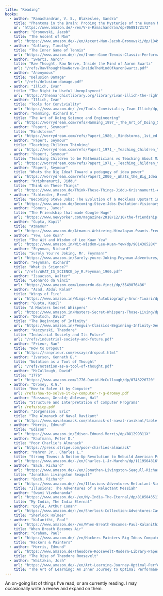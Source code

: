 ```yaml
---
title: "Reading"
books:
  - author: "Ramachandran, V. S., Blakeslee, Sandra" 
    title: "Phantoms in the Brain: Probing the Mysteries of the Human Mind" 
    ur: "https://www.amazon.de/-/en/V-S-Ramachandran/dp/0688172172" 
  - author: "Bronowski, Jacob" 
    title: "The Ascent of Man" 
    url: "https://www.amazon.de/-/en/Ascent-Man-Jacob-Bronowski/dp/1849901155" 
  - author: "Gallwey, Timothy"
    title: "The Inner Game of Tennis"
    url: "https://www.amazon.de/-/en/Inner-Game-Tennis-Classic-Performance/dp/0679778314"
  - author: "Swartz, Aaron"
    title: "Raw Thought, Raw Nerve, Inside the Mind of Aaron Swartz"
    url: "/refs/RawThoughtRawNerve-InsideTheMindOfAaronSwartz.pdf" 
  - author: "Anonymous"
    title: "Delusion Damage" 
    url: "/refs/delusion-damage.pdf"
  - author: "Illich, Ivan"
    title: "The Right to Useful Unemployment" 
    url: "https://theanarchistlibrary.org/library/ivan-illich-the-right-to-useful-unemployment-and-its-professional-enemies.pdf"
  - author: "Illich, Ivan"
    title: "Tools for Conviviality"
    url: "https://www.amazon.de/-/en/Tools-Conviviality-Ivan-Illich/dp/1842300113"
  - author: "Hamming, Richard W."
    title: "The Art of Doing Science and Engineering"
    url: "https://worrydream.com/refs/Hamming_1997_-_The_Art_of_Doing_Science_and_Engineering.pdf"
  - author: "Papert, Seymour"
    title: "Mindstorms"
    url: "https://worrydream.com/refs/Papert_1980_-_Mindstorms,_1st_ed.pdf"
  - author: "Papert, Seymour"
    title: "Teaching Children Thinking"
    url: "https://worrydream.com/refs/Papert_1971_-_Teaching_Children_Thinking.pdf"
  - author: "Papert, Seymour"
    title: "Teaching Children to be Mathematicians vs Teaching About Mathematics"
    url: "https://worrydream.com/refs/Papert_1971_-_Teaching_Children_to_be_Mathematicians_vs._Teaching_About_Mathematics.pdf"
  - author: "Papert, Seymour"
    title: "Whats the Big Idea? Toward a pedagogy of idea power"
    url: "https://worrydream.com/refs/Papert_2000_-_Whats_the_Big_Idea,_Toward_a_Pedagogy_of_Idea_Power.pdf"
  - author: "Krishnamurti, Jiddu"
    title: "Think on These Things"
    url: "https://www.amazon.de/Think-These-Things-Jiddu-Krishnamurti-ebook/dp/B003P2WO90?keywords=think+on+these+things&qid=1643184065&s=digital-text&sprefix=think+on+%2Cdigital-text%2C340&sr=1-1"
  - author: "Schlender, Brent"
    title: "Becoming Steve Jobs: The Evolution of a Reckless Upstart into a Visionary Leader"
    url: "https://www.amazon.de/Becoming-Steve-Jobs-Evolution-Visionary/dp/0385347421"
  - author: "Somers, James"
    title: "The Friendship that made Google Huge"
    url: "https://www.newyorker.com/magazine/2018/12/10/the-friendship-that-made-google-huge"
  - author: "Gupta, Kapil"
    title: "Atmamun"
    url: "https://www.amazon.de/Atmamun-Achieving-Himalayan-Swamis-Freedom-ebook/dp/B01EP72AO2"
  - author: "Yew, Lee Kuan"
    title: "The Wit and Wisdom of Lee Kuan Yew"
    url: "https://www.amazon.in/Wit-Wisdom-Lee-Kuan-Yew/dp/981438528X"
  - author: "Feynman, Richard"
    title: "Surely You're Joking, Mr. Feynman!"
    url: "https://www.amazon.in/Surely-youre-Joking-Feynman-Adventures/dp/009917331X"
  - author: "Feynman, Richard"
    title: "What is Science?"
    url: "/refs/WHAT_IS_SCIENCE_by_R.Feynman_1966.pdf"
  - author: "Isaacson, Walter"
    title: "Leonardo da Vinci"
    url: "https://www.amazon.com/Leonardo-da-Vinci/dp/3549076436" 
  - author: "Azad, Abdul Kalam"
    title: "Wings of Fire"
    url: "https://www.amazon.in/Wings-Fire-Autobiography-Arun-Tiwari/dp/8173711461"
  - author: "Gupta, Kapil"
    title: "A Masters Secret Whispers"
    url: "https://www.amazon.in/Masters-Secret-Whispers-Those-Living/dp/1975841689/"
  - author: "Deutsch, David"
    title: "The Beginning of Infinity"
    url: "https://www.amazon.in/Penguin-Classics-Beginning-Infinity-Deutsch/dp/0140278168/"
  - author: "Kaczynski, Theodore" 
    title: "Industrial Society and Its Future" 
    url: "/refs/industrial-society-and-future.pdf" 
  - author: "Prieur, Ran"
    title: "How to Dropout"
    url: "https://ranprieur.com/essays/dropout.html"
  - author: "Iverson, Kenneth E." 
    title: "Notation as a Tool of Thought" 
    url: "/refs/notation-as-a-tool-of-thought.pdf"
  - author: "McCullough, David" 
    title: "1776" 
    url: "https://www.amazon.com/1776-David-McCullough/dp/0743226720"
  - author: "Dromey, R.G."
    title: "How to Solve it by Computer" 
    url: /refs/how-to-solve-it-by-computer-r-g-dromey.pdf
  - author: "Sussman, Gerald; Ableson, Hal"
    title: "Structure and Interpretation of Computer Programs" 
    url: /refs/sicp.pdf
  - author: "Jorgensson, Eric"
    title: "The Almanack of Naval Ravikant" 
    url: "https://www.navalmanack.com/almanack-of-naval-ravikant/table-of-contents"
  - author: "Morris, Edmund" 
    title: "Edison"
    url: "https://www.amazon.in/Edison-Edmund-Morris/dp/081299311X"
  - author: "Kaufmann, Peter D."
    title: "Poor Charlie's Almanack"
    url: "https://press.stripe.com/poor-charlies-almanack"
  - author: "Mahron Jr., Charles L." 
    title: "Strong Towns: A Bottom-Up Revolution to Rebuild American Prosperity" 
    url: "https://www.amazon.de/-/en/Charles-L-Jr-Marohn/dp/1119564816"
  - author: "Bach, Richard"
    url: "https://www.amazon.de/-/en/Jonathan-Livingston-Seagull-Richard-Bach/dp/0743278909"
    title: "Jonathan Livingston Seagull"
  - author: "Bach, Richard"
    url: "https://www.amazon.de/-/en/Illusions-Adventures-Reluctant-Richard-Bach/dp/0440204887"
    title: "Illusions: The Adventures of a Reluctant Messiah" 
  - author: "Swami Vivekananda"
    url: "https://www.amazon.de/-/en/My-India-The-Eternal/dp/8185843511" 
    title: "My India, The India Eternal"
  - author: "Doyle, Arthur Conan" 
    url: "https://www.amazon.de/-/en/Sherlock-Collection-Adventures-Case-Book-Baskerville/dp/9390213568"
    title: "Sherlock Holmes" 
  - author: "Kalanithi, Paul"
    url: "https://www.amazon.de/-/en/When-Breath-Becomes-Paul-Kalanithi/dp/0399590404" 
    title: "When Breath Becomes Air"
  - author: "Graham, Paul"
    url: "https://www.amazon.de/-/en/Hackers-Painters-Big-Ideas-Computer/dp/1449389554" 
    title: "Hackers & Painters" 
  - author: "Morris, Edmund" 
    url: "https://www.amazon.de/Theodore-Roosevelt-Modern-Library-Paperback/dp/0375756787" 
    title: "The Rise of Theodore Roosevelt" 
  - author: "Waitzkin, Josh"
    url: "https://www.amazon.de/-/en/Art-Learning-Journey-Optimal-Performance/dp/0743277465"
    title: "The Art of Learning: An Inner Journey to Optimal Performance"
--- 
```


An on-going list of things I've read, or am currently reading. I may occasionally write a review and expand on them. 
